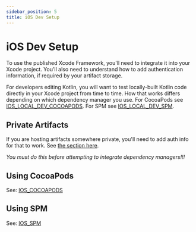 ```yaml
---
sidebar_position: 5
title: iOS Dev Setup
---
```


# iOS Dev Setup

To use the published Xcode Framework, you'll need to integrate it into your Xcode project. You'll also need to understand how to add authentication information, if required by your artifact storage.

For developers editing Kotlin, you will want to test locally-built Kotlin code directly in your Xcode project from time to time. How that works differs depending on which dependency manager you use. For CocoaPods see  [IOS_LOCAL_DEV_COCOAPODS](cocoapods/02_IOS_LOCAL_DEV_COCOAPODS.md). For SPM see  [IOS_LOCAL_DEV_SPM](spm/02_IOS_LOCAL_DEV_SPM.md).

## Private Artifacts

If you are hosting artifacts somewhere private, you'll need to add auth info for that to work. See [the section here](DEFAULT_GITHUB_FLOW.md#private-repos).

*You must do this before attempting to integrate dependency managers!!!*

## Using CocoaPods

See:  [IOS_COCOAPODS](cocoapods/01_IOS_COCOAPODS.md)

## Using SPM

See: [IOS_SPM](spm/01_IOS_SPM.md)

